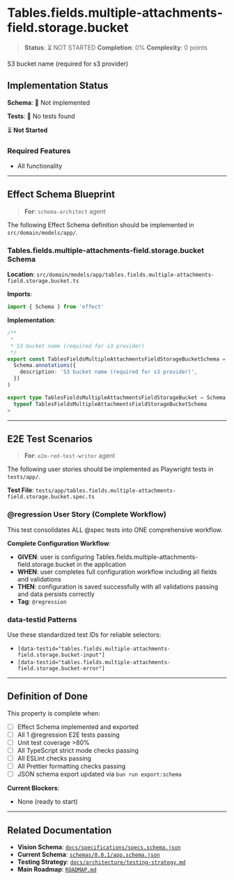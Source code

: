 # Tables.fields.multiple-attachments-field.storage.bucket

> **Status**: ⏳ NOT STARTED
> **Completion**: 0%
> **Complexity**: 0 points

S3 bucket name (required for s3 provider)

## Implementation Status

**Schema**: 🔴 Not implemented

**Tests**: 🔴 No tests found

⏳ **Not Started**

### Required Features

- All functionality

---

## Effect Schema Blueprint

> **For**: `schema-architect` agent

The following Effect Schema definition should be implemented in `src/domain/models/app/`.

### Tables.fields.multiple-attachments-field.storage.bucket Schema

**Location**: `src/domain/models/app/tables.fields.multiple-attachments-field.storage.bucket.ts`

**Imports**:

```typescript
import { Schema } from 'effect'
```

**Implementation**:

```typescript
/**
 *
 * S3 bucket name (required for s3 provider)
 */
export const TablesFieldsMultipleAttachmentsFieldStorageBucketSchema = Schema.String.pipe(
  Schema.annotations({
    description: 'S3 bucket name (required for s3 provider)',
  })
)

export type TablesFieldsMultipleAttachmentsFieldStorageBucket = Schema.Schema.Type<
  typeof TablesFieldsMultipleAttachmentsFieldStorageBucketSchema
>
```

---

## E2E Test Scenarios

> **For**: `e2e-red-test-writer` agent

The following user stories should be implemented as Playwright tests in `tests/app/`.

**Test File**: `tests/app/tables.fields.multiple-attachments-field.storage.bucket.spec.ts`

### @regression User Story (Complete Workflow)

This test consolidates ALL @spec tests into ONE comprehensive workflow.

**Complete Configuration Workflow**:

- **GIVEN**: user is configuring Tables.fields.multiple-attachments-field.storage.bucket in the application
- **WHEN**: user completes full configuration workflow including all fields and validations
- **THEN**: configuration is saved successfully with all validations passing and data persists correctly
- **Tag**: `@regression`

### data-testid Patterns

Use these standardized test IDs for reliable selectors:

- `[data-testid="tables.fields.multiple-attachments-field.storage.bucket-input"]`
- `[data-testid="tables.fields.multiple-attachments-field.storage.bucket-error"]`

---

## Definition of Done

This property is complete when:

- [ ] Effect Schema implemented and exported
- [ ] All 1 @regression E2E tests passing
- [ ] Unit test coverage >80%
- [ ] All TypeScript strict mode checks passing
- [ ] All ESLint checks passing
- [ ] All Prettier formatting checks passing
- [ ] JSON schema export updated via `bun run export:schema`

**Current Blockers**:

- None (ready to start)

---

## Related Documentation

- **Vision Schema**: [`docs/specifications/specs.schema.json`](../specs.schema.json)
- **Current Schema**: [`schemas/0.0.1/app.schema.json`](../../schemas/0.0.1/app.schema.json)
- **Testing Strategy**: [`docs/architecture/testing-strategy.md`](../../architecture/testing-strategy.md)
- **Main Roadmap**: [`ROADMAP.md`](../../../ROADMAP.md)
